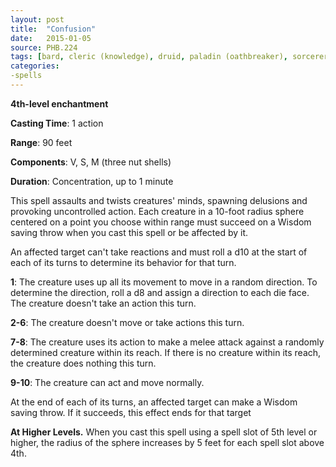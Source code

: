 ```yaml
---
layout: post
title:  "Confusion"
date:   2015-01-05
source: PHB.224
tags: [bard, cleric (knowledge), druid, paladin (oathbreaker), sorcerer, wizard, level4, enchantment]
categories:
-spells
---
```


**4th-level enchantment**

**Casting Time**: 1 action

**Range**: 90 feet

**Components**: V, S, M (three nut shells)

**Duration**: Concentration, up to 1 minute

This spell assaults and twists creatures' minds, spawning delusions and provoking uncontrolled action. Each creature in a 10-foot radius sphere centered on a point you choose within range must succeed on a Wisdom saving throw when you cast this spell or be affected by it.

An affected target can't take reactions and must roll a d10 at the start of each of its turns to determine its behavior for that turn.

**1**: The creature uses up all its movement to move in a random direction. To determine the direction, roll a d8 and assign a direction to each die face. The creature doesn't take an action this turn.

**2-6**: The creature doesn't move or take actions this turn.

**7-8**: The creature uses its action to make a melee attack against a randomly determined creature within its reach. If there is no creature within its reach, the creature does nothing this turn.

**9-10**: The creature can act and move normally.

At the end of each of its turns, an affected target can make a Wisdom saving throw. If it succeeds, this effect ends for that target

**At Higher Levels.** When you cast this spell using a spell slot of 5th level or higher, the radius of the sphere increases by 5 feet for each spell slot above 4th.
